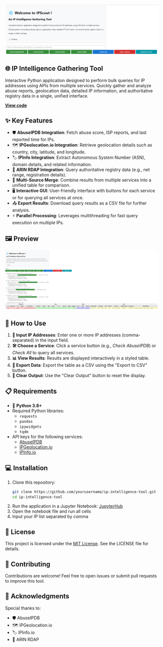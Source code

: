 ![IPScout-Menu](https://github.com/blodarn/ipscout/blob/main/IPScout-Menu.png?raw=true)

## 🌐 IP Intelligence Gathering Tool

Interactive Python application designed to perform bulk queries for IP addresses using APIs from multiple services. Quickly gather and analyze abuse reports, geolocation data, detailed IP information, and authoritative registry data in a single, unified interface.

**[View code](https://nbviewer.org/github/Blodarn/ipscout/blob/main/ipscout.ipynb)**

## ✨ Key Features

- 🛡️ **AbuseIPDB Integration**: Fetch abuse score, ISP reports, and last reported time for IPs.
- 🗺️ **IPGeolocation.io Integration**: Retrieve geolocation details such as country, city, latitude, and longitude.
- 🏷️ **IPInfo Integration**: Extract Autonomous System Number (ASN), domain details, and related information.
- 📜 **ARIN RDAP Integration**: Query authoritative registry data (e.g., net range, registration details).
- 🔗 **Multi-Source Merge**: Combine results from multiple services into a unified table for comparison.
- 🖥️ **Interactive GUI**: User-friendly interface with buttons for each service or for querying all services at once.
- 📤 **Export Results**: Download query results as a CSV file for further analysis.
- ⚡ **Parallel Processing**: Leverages multithreading for fast query execution on multiple IPs.

## 🖼️ Preview

![IPScout-Demo](https://github.com/blodarn/ipscout/blob/main/IPScout-Demo.png?raw=true)

## 🚀 How to Use

1. **🔎 Input IP Addresses**: Enter one or more IP addresses (comma-separated) in the input field.
2. **🛠️ Choose a Service**: Click a service button (e.g., *Check AbuseIPDB*) or *Check All* to query all services.
3. **📊 View Results**: Results are displayed interactively in a styled table.
4. **📁 Export Data**: Export the table as a CSV using the "Export to CSV" button.
5. **🧹 Clear Output**: Use the "Clear Output" button to reset the display.

## 📋 Requirements

- 🐍 **Python 3.8+**
- Required Python libraries:
  - `requests`
  - `pandas`
  - `ipywidgets`
  - `tqdm`
- API keys for the following services:
  - [AbuseIPDB](https://www.abuseipdb.com/)
  - [IPGeolocation.io](https://ipgeolocation.io/)
  - [IPInfo.io](https://ipinfo.io/)

## 💻 Installation

1. Clone this repository:
   ```bash
   git clone https://github.com/yourusername/ip-intelligence-tool.git
   cd ip-intelligence-tool
2. Run the application in a Jupyter Notebook: [JupyterHub](https://jupyter.org/install)
3. Open the notebook file and run all cells
4. Input your IP list separated by comma

## 📜 License
This project is licensed under the [MIT License](https://opensource.org/licenses/MIT). See the LICENSE file for details.

## 🤝 Contributing
Contributions are welcome! Feel free to open issues or submit pull requests to improve this tool.

## 🙏 Acknowledgments
Special thanks to:
- 🛡️ AbuseIPDB
- 🗺️ IPGeolocation.io
- 🏷️ IPInfo.io
- 📜 ARIN RDAP
